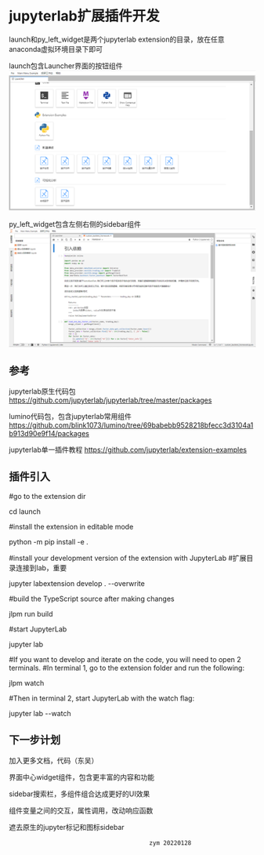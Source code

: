 # jupyterlab扩展插件开发

launch和py_left_widget是两个jupyterlab extension的目录，放在任意anaconda虚拟环境目录下即可

launch包含Launcher界面的按钮组件
![launch](launch.png)

py_left_widget包含左侧右侧的sidebar组件
![sidebar](sidebar_widget.png)

## 参考
jupyterlab原生代码包
https://github.com/jupyterlab/jupyterlab/tree/master/packages

lumino代码包，包含jupyterlab常用组件
https://github.com/blink1073/lumino/tree/69babebb9528218bfecc3d3104a1b913d90e9f14/packages

jupyterlab单一插件教程
https://github.com/jupyterlab/extension-examples

## 插件引入
#go to the extension dir

   cd launch

#install the extension in editable mode

   python -m pip install -e .

#install your development version of the extension with JupyterLab
#扩展目录连接到lab，重要

   jupyter labextension develop . --overwrite         

#build the TypeScript source after making changes

   jlpm run build

#start JupyterLab

   jupyter lab

#If you want to develop and iterate on the code, you will need to open 2 terminals.
#In terminal 1, go to the extension folder and run the following:

   jlpm watch

#Then in terminal 2, start JupyterLab with the watch flag:

   jupyter lab --watch

## 下一步计划

加入更多文档，代码（东吴）

界面中心widget组件，包含更丰富的内容和功能

sidebar搜索栏，多组件组合达成更好的UI效果

组件变量之间的交互，属性调用，改动响应函数

遮去原生的jupyter标记和图标sidebar

                                            zym 20220128

